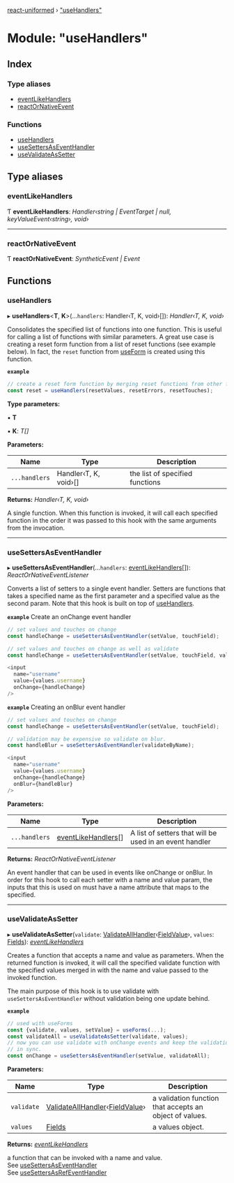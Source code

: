 [react-uniformed](../README.md) › ["useHandlers"](_usehandlers_.md)

# Module: "useHandlers"

## Index

### Type aliases

* [eventLikeHandlers](_usehandlers_.md#eventlikehandlers)
* [reactOrNativeEvent](_usehandlers_.md#reactornativeevent)

### Functions

* [useHandlers](_usehandlers_.md#usehandlers)
* [useSettersAsEventHandler](_usehandlers_.md#usesettersaseventhandler)
* [useValidateAsSetter](_usehandlers_.md#usevalidateassetter)

## Type aliases

###  eventLikeHandlers

Ƭ **eventLikeHandlers**: *Handler‹string | EventTarget | null, keyValueEvent‹string›, void›*

___

###  reactOrNativeEvent

Ƭ **reactOrNativeEvent**: *SyntheticEvent | Event*

## Functions

###  useHandlers

▸ **useHandlers**<**T**, **K**>(...`handlers`: Handler‹T, K, void›[]): *Handler‹T, K, void›*

Consolidates the specified list of functions into one function. This is useful
for calling a list of functions with similar parameters. A great use case is creating
a reset form function from a list of reset functions (see example below). In fact, the
`reset` function from [useForm](_useform_.md#useform) is created using this function.

**`example`** 
```javascript
// create a reset form function by merging reset functions from other form hooks.
const reset = useHandlers(resetValues, resetErrors, resetTouches);
```

**Type parameters:**

▪ **T**

▪ **K**: *T[]*

**Parameters:**

Name | Type | Description |
------ | ------ | ------ |
`...handlers` | Handler‹T, K, void›[] | the list of specified functions |

**Returns:** *Handler‹T, K, void›*

A single function.  When this function is invoked, it will call each specified
function in the order it was passed to this hook with the same arguments from the invocation.

___

###  useSettersAsEventHandler

▸ **useSettersAsEventHandler**(...`handlers`: [eventLikeHandlers](_usehandlers_.md#eventlikehandlers)[]): *ReactOrNativeEventListener*

Converts a list of setters to a single event handler.  Setters are functions
that takes a specified name as the first parameter and a specified value as
the second param. Note that this hook is built on top of [useHandlers](_usehandlers_.md#usehandlers).

**`example`** <caption>Create an onChange event handler</caption>
```javascript
// set values and touches on change
const handleChange = useSettersAsEventHandler(setValue, touchField);

// set values and touches on change as well as validate
const handleChange = useSettersAsEventHandler(setValue, touchField, validateByName);

<input
  name="username"
  value={values.username}
  onChange={handleChange}
/>
```

**`example`** <caption>Creating an onBlur event handler</caption>
```javascript
// set values and touches on change
const handleChange = useSettersAsEventHandler(setValue, touchField);

// validation may be expensive so validate on blur.
const handleBlur = useSettersAsEventHandler(validateByName);

<input
  name="username"
  value={values.username}
  onChange={handleChange}
  onBlur={handleBlur}
/>
```

**Parameters:**

Name | Type | Description |
------ | ------ | ------ |
`...handlers` | [eventLikeHandlers](_usehandlers_.md#eventlikehandlers)[] | A list of setters that will be used in an event handler |

**Returns:** *ReactOrNativeEventListener*

An event handler that can be used in events like onChange or onBlur.  In order
for this hook to call each setter with a name and value param, the inputs that this
is used on must have a name attribute that maps to the specified.

___

###  useValidateAsSetter

▸ **useValidateAsSetter**(`validate`: [ValidateAllHandler](../interfaces/_usevalidation_.validateallhandler.md)‹[FieldValue](_usefields_.md#fieldvalue)›, `values`: [Fields](_usefields_.md#fields)): *[eventLikeHandlers](_usehandlers_.md#eventlikehandlers)*

Creates a function that accepts a name and value as parameters.
When the returned function is invoked, it will call the specified
validate function with the specified values merged in with the name
and value passed to the invoked function.

The main purpose of this hook is to use validate with `useSettersAsEventHandler` without
validation being one update behind.

**`example`** 
```javascript
// used with useForms
const {validate, values, setValue} = useForms(...);
const validateAll = useValidateAsSetter(validate, values);
// now you can use validate with onChange events and keep the validation
// in sync.
const onChange = useSettersAsEventHandler(setValue, validateAll);
```

**Parameters:**

Name | Type | Description |
------ | ------ | ------ |
`validate` | [ValidateAllHandler](../interfaces/_usevalidation_.validateallhandler.md)‹[FieldValue](_usefields_.md#fieldvalue)› | a validation function that accepts an object of values. |
`values` | [Fields](_usefields_.md#fields) | a values object. |

**Returns:** *[eventLikeHandlers](_usehandlers_.md#eventlikehandlers)*

a function that can be invoked with a name and value.<br>
See [useSettersAsEventHandler](_usehandlers_.md#usesettersaseventhandler)<br>
See [useSettersAsRefEventHandler](_usesettersasrefeventhandler_.md#usesettersasrefeventhandler)

